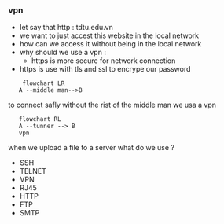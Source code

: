 ### vpn  
- let say that http : tdtu.edu.vn 
- we want to just accest this website in the local network 
- how can we access it without being in the local network
- why should we use a vpn : 
	- https is more secure for network connection 
 - https is use with tls and ssl to encrype our password 
 ```mermaid  
	 flowchart LR 
	A --middle man-->B
```
 to connect safly without the rist of the middle man we usa a vpn 
 ```mermaid 
	flowchart RL 
	A --tunner --> B
	vpn 
```
when we upload a file to a server what do we use ? 
- SSH 
- TELNET 
- VPN 
- RJ45 
- HTTP 
- FTP 
- SMTP 
